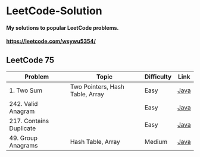 # LeetCode-Solution
#### My solutions to popular LeetCode problems.
#### https://leetcode.com/wsywu5354/

## LeetCode 75
Problem | Topic | Difficulty | Link |
--- | --- | --- | --- |
1\. Two Sum | Two Pointers, Hash Table, Array | Easy | [Java](https://github.com/StevenWu2001/LeetCode-Solution/blob/main/Easy/1-Two-Sum.java) |
242\. Valid Anagram| | Easy | [Java]() |
217\. Contains Duplicate| | Easy | [Java]() |
49\. Group Anagrams| Hash Table, Array | Medium | [Java](https://github.com/StevenWu2001/LeetCode-Solution/blob/main/Medium/49-Group-Anagrams.java) |


